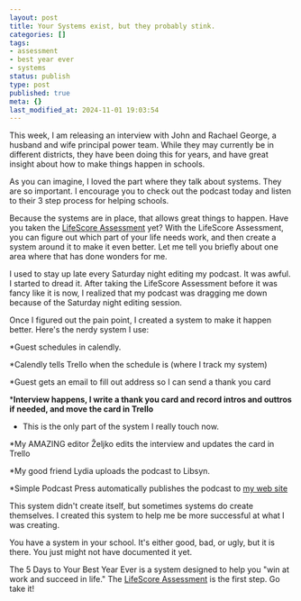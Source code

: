 ```yaml
---
layout: post
title: Your Systems exist, but they probably stink.
categories: []
tags:
- assessment
- best year ever
- systems
status: publish
type: post
published: true
meta: {}
last_modified_at: 2024-11-01 19:03:54
---
```


This week, I am releasing an interview with John and Rachael George, a husband and wife principal power team. While they may currently be in different districts, they have been doing this for years, and have great insight about how to make things happen in schools.

As you can imagine, I loved the part where they talk about systems. They are so important. I encourage you to check out the podcast today and listen to their 3 step process for helping schools.

Because the systems are in place, that allows great things to happen. Have you taken the 
[LifeScore Assessment](http://bestyearever.me/jjones/2019assessment) yet? With the LifeScore Assessment, you can figure out which part of your life needs work, and then create a system around it to make it even better. 
Let me tell you briefly about one area where that has done wonders for me.

I used to stay up late every Saturday night editing my podcast. It was awful. I started to dread it. After taking the LifeScore Assessment before it was fancy like it is now, I realized that my podcast was dragging me down because of the Saturday night editing session.

Once I figured out the pain point, I created a system to make it happen better. Here's the nerdy system I use:

*Guest schedules in calendly.


*Calendly tells Trello when the schedule is (where I track my system)


*Guest gets an email to fill out address so I can send a thank you card


***Interview happens, I write a thank you card and record intros and outtros if needed, and move the card in Trello**
 - This is the only part of the system I really touch now.


*​My AMAZING editor Željko edits the interview and updates the card in Trello


*My good friend Lydia uploads the podcast to Libsyn.


*Simple Podcast Press automatically publishes the podcast to 
[my web site](http://transformativeprincipal.org)

This system didn't create itself, but sometimes systems do create themselves. I created this system to help me be more successful at what I was creating.

You have a system in your school. It's either good, bad, or ugly, but it is there. You just might not have documented it yet.

The 5 Days to Your Best Year Ever is a system designed to help you "win at work and succeed in life." The 
[LifeScore Assessment](http://bestyearever.me/jjones/2019assessment) is the first step. Go take it!
